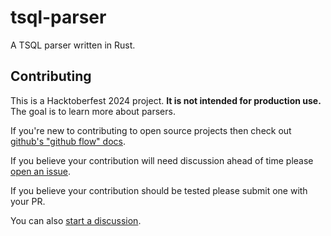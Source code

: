 # tsql-parser

A TSQL parser written in Rust.

## Contributing

This is a Hacktoberfest 2024 project. **It is not intended for production use.** The goal is to learn more about parsers.

If you're new to contributing to open source projects then check out [github's "github flow" docs].

If you believe your contribution will need discussion ahead of time please [open an issue].

If you believe your contribution should be tested please submit one with your PR.

You can also [start a discussion].


[github's "github flow" docs]: https://docs.github.com/en/get-started/using-github/github-flow
[open an issue]: https://github.com/cnpryer/tsql-parser/issues/new
[start a discussion]: https://github.com/cnpryer/tsql-parser/discussions/new/choose
